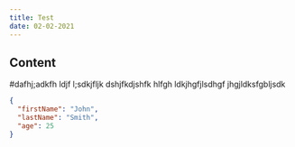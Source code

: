 ```yaml
---
title: Test
date: 02-02-2021
---
```


## Content

#dafhj;adkfh ldjf l;sdkjfljk dshjfkdjshfk hlfgh ldkjhgfjlsdhgf jhgjldksfgbljsdk

```json
{
  "firstName": "John",
  "lastName": "Smith",
  "age": 25
}
```